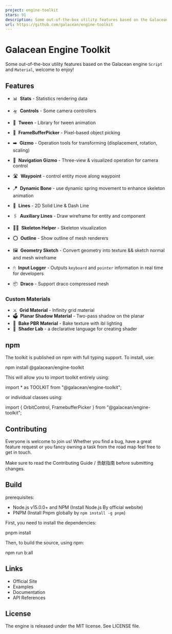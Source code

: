 ```yaml
---
project: engine-toolkit
stars: 91
description: Some out-of-the-box utility features based on the Galacean engine.
url: https://github.com/galacean/engine-toolkit
---
```


Galacean Engine Toolkit
=======================

Some out-of-the-box utility features based on the Galacean engine `Script` and `Material`, welcome to enjoy!

Features
--------

-   📊  **Stats** - Statistics rendering data
    
-   🛸  **Controls** - Some camera controllers
    
-   🎥  **Tween** - Library for tween animation
    
-   🫧  **FrameBufferPicker** - Pixel-based object picking
    
-   ➡️  **Gizmo** - Operation tools for transforming (displacement, rotation, scaling)
    
-   🧭  **Navigation Gizmo** - Three-view & visualized operation for camera control
    
-   🛣  **Waypoint** - control entity move along waypoint
    
-   🪁  **Dynamic Bone** - use dynamic spring movement to enhance skeleton animation
    
-   📐  **Lines** - 2D Solid Line & Dash Line
    
-   🖇  **Auxiliary Lines** - Draw wireframe for entity and component
    
-   🧍🏼  **Skeleton Helper** - Skeleton visualization
    
-   ⭕️  **Outline** - Show outline of mesh renderers
    
-   🖼  **Geometry Sketch** - Convert geometry into texture && sketch normal and mesh wireframe
    
-   🖱  **Input Logger** - Outputs `keyboard` and `pointer` information in real time for developers
    
-   📦  **Draco** - Support draco compressed mesh
    

### Custom Materials

-   ⚔️  **Grid Material** - Infinity grid material
-   🗳  **Planar Shadow Material** - Two-pass shadow on the planar
-   🍞  **Bake PBR Material** - Bake texture with ibl lighting
-   🍞  **Shader Lab** - a declarative language for creating shader

npm
---

The toolkit is published on npm with full typing support. To install, use:

npm install @galacean/engine-toolkit

This will allow you to import toolkit entirely using:

import \* as TOOLKIT from "@galacean/engine-toolkit";

or individual classes using:

import { OrbitControl, FramebufferPicker } from "@galacean/engine-toolkit";

Contributing
------------

Everyone is welcome to join us! Whether you find a bug, have a great feature request or you fancy owning a task from the road map feel free to get in touch.

Make sure to read the Contributing Guide / 贡献指南 before submitting changes.

Build
-----

prerequisites:

-   Node.js v15.0.0+ and NPM (Install Node.js By official website)
-   PNPM (Install Pnpm globally by `npm install -g pnpm`)

First, you need to install the dependencies:

pnpm install

Then, to build the source, using npm:

npm run b:all

Links
-----

-   Official Site
-   Examples
-   Documentation
-   API References

License
-------

The engine is released under the MIT license. See LICENSE file.
